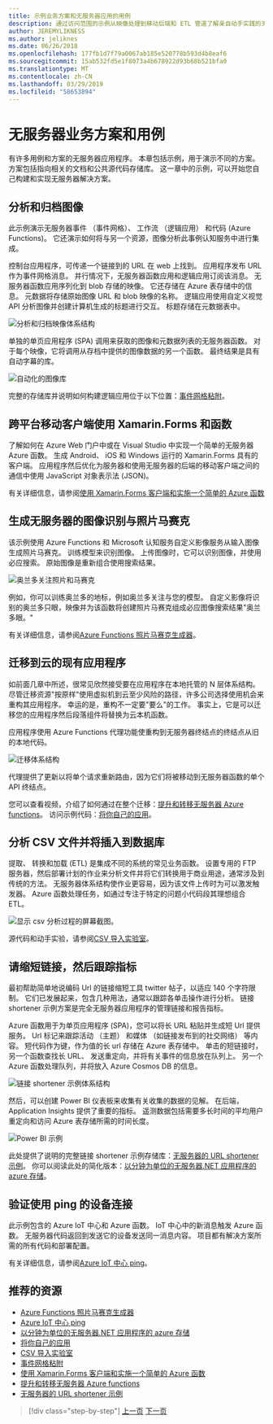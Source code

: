 ```yaml
---
title: 示例业务方案和无服务器应用的用例
description: 通过访问范围的示例从映像处理到移动后端和 ETL 管道了解亲自动手实践的无服务器体验。
author: JEREMYLIKNESS
ms.author: jeliknes
ms.date: 06/26/2018
ms.openlocfilehash: 177fb1d7f79a0067ab185e520778b593d4b8eaf6
ms.sourcegitcommit: 15ab532fd5e1f8073a4b678922d93b68b521bfa0
ms.translationtype: MT
ms.contentlocale: zh-CN
ms.lasthandoff: 03/29/2019
ms.locfileid: "58653894"
---
```

# <a name="serverless-business-scenarios-and-use-cases"></a>无服务器业务方案和用例

有许多用例和方案的无服务器应用程序。 本章包括示例，用于演示不同的方案。 方案包括指向相关的文档和公共源代码存储库。 这一章中的示例，可以开始您自己构建和实现无服务器解决方案。

## <a name="analyze-and-archive-images"></a>分析和归档图像

此示例演示无服务器事件 （事件网格）、 工作流 （逻辑应用） 和代码 (Azure Functions)。 它还演示如何将与另一个资源，图像分析此事例认知服务中进行集成。

控制台应用程序，可传递一个链接到的 URL 在 web 上找到。 应用程序发布 URL 作为事件网格消息。 并行情况下，无服务器函数应用和逻辑应用订阅该消息。 无服务器函数应用序列化到 blob 存储的映像。 它还存储在 Azure 表存储中的信息。 元数据将存储原始图像 URL 和 blob 映像的名称。 逻辑应用使用自定义视觉 API 分析图像并创建计算机生成的标题进行交互。 标题存储在元数据表中。

![分析和归档映像体系结构](./media/image-processing-example.png)

单独的单页应用程序 (SPA) 调用来获取的图像和元数据列表的无服务器函数。 对于每个映像，它将调用从存档中提供的图像数据的另一个函数。 最终结果是具有自动字幕的库。

![自动化的图像库](./media/automated-image-gallery.png)

完整的存储库并说明如何构建逻辑应用位于以下位置：[事件网格粘附](https://github.com/JeremyLikness/Event-Grid-Glue)。

## <a name="cross-platform-mobile-client-using-xamarinforms-and-functions"></a>跨平台移动客户端使用 Xamarin.Forms 和函数

了解如何在 Azure Web 门户中或在 Visual Studio 中实现一个简单的无服务器 Azure 函数。 生成 Android、 iOS 和 Windows 运行的 Xamarin.Forms 具有的客户端。 应用程序然后优化为服务器和使用无服务器的后端的移动客户端之间的通信中使用 JavaScript 对象表示法 (JSON)。

有关详细信息，请参阅[使用 Xamarin.Forms 客户端和实施一个简单的 Azure 函数](https://azure.microsoft.com/resources/samples/functions-xamarin-getting-started/)

## <a name="generate-a-photo-mosaic-with-serverless-image-recognition"></a>生成无服务器的图像识别与照片马赛克

该示例使用 Azure Functions 和 Microsoft 认知服务自定义影像服务从输入图像生成照片马赛克。 训练模型来识别图像。 上传图像时，它可以识别图像，并使用必应搜索。 原始图像是重新组合使用搜索结果。

![奥兰多关注照片和马赛克](./media/orlando-eye-both.png)

例如，你可以训练奥兰多的地标，例如奥兰多关注与您的模型。 自定义影像将识别的奥兰多只眼，映像并为该函数将创建照片马赛克组成必应图像搜索结果"奥兰多眼。"

有关详细信息，请参阅[Azure Functions 照片马赛克生成器](https://azure.microsoft.com/resources/samples/functions-dotnet-photo-mosaic/)。

## <a name="migrate-an-existing-application-to-the-cloud"></a>迁移到云的现有应用程序

如前面几章中所述，很常见欣然接受要在应用程序在本地托管的 N 层体系结构。 尽管迁移资源"按原样"使用虚拟机到云至少风险的路径，许多公司选择使用机会来重构其应用程序。 幸运的是，重构不一定要"要么"的工作。 事实上，它是可以迁移您的应用程序然后段落组件将替换为云本机函数。

应用程序使用 Azure Functions 代理功能使重构到无服务器终结点的终结点从旧的本地代码。

![迁移体系结构](./media/migration-architecture.png)

代理提供了更新以将单个请求重新路由，因为它们将被移动到无服务器函数的单个 API 终结点。

您可以查看视频，介绍了如何通过在整个迁移：[提升和转移无服务器 Azure functions](https://channel9.msdn.com/Events/Connect/2017/E102)。 访问示例代码：[将你自己的应用](https://github.com/JeremyLikness/bring-own-app-connect-17)。

## <a name="parse-a-csv-file-and-insert-into-a-database"></a>分析 CSV 文件并将插入到数据库

提取、 转换和加载 (ETL) 是集成不同的系统的常见业务函数。 设置专用的 FTP 服务器，然后部署计划的作业来分析文件并将它们转换用于商业用途，通常涉及到传统的方法。 无服务器体系结构使作业更容易，因为该文件上传时为可以激发触发器。 Azure 函数处理任务，如通过专注于特定的问题小代码段其理想组合 ETL。

![显示 csv 分析过程的屏幕截图。](./media/serverless-business-scenarios/csv-parse-database-import.png)

源代码和动手实验，请参阅[CSV 导入实验室](https://github.com/JeremyLikness/azure-fn-file-process-hol)。

## <a name="shorten-links-and-track-metrics"></a>请缩短链接，然后跟踪指标

最初帮助简单地说编码 Url 的链接缩短工具 twitter 帖子，以适应 140 个字符限制。 它们已发展起来，包含几种用法，通常以跟踪各单击操作进行分析。 链接 shortener 示例方案是完全无服务器应用程序的管理链接和报告指标。

Azure 函数用于为单页应用程序 (SPA)，您可以将长 URL 粘贴并生成短 Url 提供服务。 Url 标记来跟踪活动 （主题） 和媒体 （如链接发布到的社交网络） 等内容。 短代码作为键，作为值的长 url 存储在 Azure 表存储中。 单击的短链接时，另一个函数查找长 URL、 发送重定向，并将有关事件的信息放在队列上。 另一个 Azure 函数处理队列，并将放入 Azure Cosmos DB 的信息。

![链接 shortener 示例体系结构](./media/link-shortener-architecture.png)

然后，可以创建 Power BI 仪表板来收集有关收集的数据的见解。 在后端，Application Insights 提供了重要的指标。 遥测数据包括需要多长时间的平均用户重定向和访问 Azure 表存储所需的时间长度。

![Power BI 示例](./media/power-bi-example.png)

此处提供了说明的完整链接 shortener 示例存储库：[无服务器的 URL shortener 示例](https://github.com/jeremylikness/serverless-url-shortener)。 你可以阅读此处的简化版本：[以分钟为单位的无服务器.NET 应用程序的 azure 存储](https://blogs.msdn.microsoft.com/webdev/2018/01/25/azure-storage-for-serverless-net-apps-in-minutes/)。

## <a name="verify-device-connectivity-using-a-ping"></a>验证使用 ping 的设备连接

此示例包含的 Azure IoT 中心和 Azure 函数。 IoT 中心中的新消息触发 Azure 函数。 无服务器代码返回到发送它的设备发送同一消息内容。 项目都有解决方案所需的所有代码和部署配置。

有关详细信息，请参阅[Azure IoT 中心 ping](https://azure.microsoft.com/resources/samples/iot-hub-node-ping/)。

## <a name="recommended-resources"></a>推荐的资源

* [Azure Functions 照片马赛克生成器](https://azure.microsoft.com/resources/samples/functions-dotnet-photo-mosaic/)
* [Azure IoT 中心 ping](https://azure.microsoft.com/resources/samples/iot-hub-node-ping/)
* [以分钟为单位的无服务器.NET 应用程序的 azure 存储](https://blogs.msdn.microsoft.com/webdev/2018/01/25/azure-storage-for-serverless-net-apps-in-minutes/)
* [将你自己的应用](https://github.com/JeremyLikness/bring-own-app-connect-17)
* [CSV 导入实验室](https://github.com/JeremyLikness/azure-fn-file-process-hol)
* [事件网格粘附](https://github.com/JeremyLikness/Event-Grid-Glue)
* [使用 Xamarin.Forms 客户端和实施一个简单的 Azure 函数](https://azure.microsoft.com/resources/samples/functions-xamarin-getting-started/)
* [提升和转移无服务器 Azure functions](https://channel9.msdn.com/Events/Connect/2017/E102)
* [无服务器的 URL shortener 示例](https://github.com/jeremylikness/serverless-url-shortener)

>[!div class="step-by-step"]
>[上一页](orchestration-patterns.md)
>[下一页](serverless-conclusion.md)